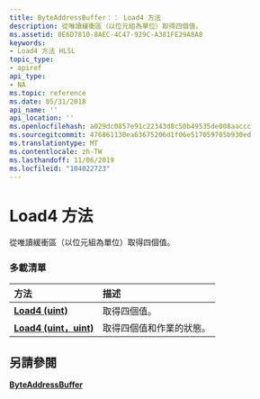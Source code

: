 ```yaml
---
title: ByteAddressBuffer：： Load4 方法
description: 從唯讀緩衝區（以位元組為單位）取得四個值。
ms.assetid: 0E6D7810-8AEC-4C47-929C-A381FE29A8A8
keywords:
- Load4 方法 HLSL
topic_type:
- apiref
api_type:
- NA
ms.topic: reference
ms.date: 05/31/2018
api_name: ''
api_location: ''
ms.openlocfilehash: a029dc0857e91c22343d8c50b49535de008aaccc
ms.sourcegitcommit: 476861130ea63675206d1f06e517059705b930ed
ms.translationtype: MT
ms.contentlocale: zh-TW
ms.lasthandoff: 11/06/2019
ms.locfileid: "104022723"
---
```

# <a name="load4-methods"></a>Load4 方法

從唯讀緩衝區（以位元組為單位）取得四個值。

### <a name="overload-list"></a>多載清單



| 方法                                                            | 描述                                                   |
|:------------------------------------------------------------------|:--------------------------------------------------------------|
| [**Load4 (uint)**](sm5-object-byteaddressbuffer-load4.md)         | 取得四個值。 <br/>                                 |
| [**Load4 (uint，uint)**](sm5-object-byteaddressbuffer-load4-2.md) | 取得四個值和作業的狀態。 <br/> |



## <a name="see-also"></a>另請參閱

<dl> <dt>

[**ByteAddressBuffer**](sm5-object-byteaddressbuffer.md)
</dt> </dl>

 

 





